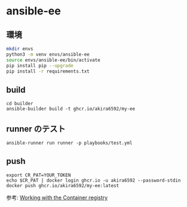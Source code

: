 # ansible-ee

## 環境
```sh
mkdir envs
python3 -m venv envs/ansible-ee
source envs/ansible-ee/bin/activate
pip install pip --upgrade
pip install -r requirements.txt 
```

## build
```
cd builder
ansible-builder build -t ghcr.io/akira6592/my-ee
```

## runner のテスト
```
ansible-runner run runner -p playbooks/test.yml
```

## push
```
export CR_PAT=YOUR_TOKEN
echo $CR_PAT | docker login ghcr.io -u akira6592 --password-stdin
docker push ghcr.io/akira6592/my-ee:latest
```

参考:
[Working with the Container registry](https://docs.github.com/en/packages/working-with-a-github-packages-registry/working-with-the-container-registry)
